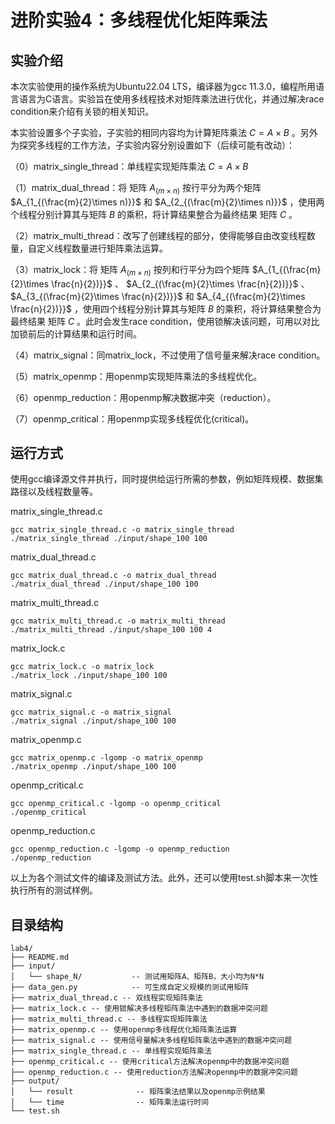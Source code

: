 # 进阶实验4：多线程优化矩阵乘法

## 实验介绍

本次实验使用的操作系统为Ubuntu22.04 LTS，编译器为gcc 11.3.0，编程所用语言语言为C语言。实验旨在使用多线程技术对矩阵乘法进行优化，并通过解决race condition来介绍有关锁的相关知识。

本实验设置多个子实验，子实验的相同内容均为计算矩阵乘法 $C = A \times B$ 。另外为探究多线程的工作方法，子实验内容分别设置如下（后续可能有改动）：

（0）matrix_single_thread：单线程实现矩阵乘法 $C = A \times B$

（1）matrix_dual_thread：将 矩阵  $A_{(m\times n)}$  按行平分为两个矩阵   $A_{1_{(\frac{m}{2}\times n)}}$  和  $A_{2_{(\frac{m}{2}\times n)}}$ ，使用两个线程分别计算其与矩阵 $B$ 的乘积，将计算结果整合为最终结果 矩阵 $C$ 。

（2）matrix_multi_thread：改写了创建线程的部分，使得能够自由改变线程数量，自定义线程数量进行矩阵乘法运算。
                       
（3）matrix_lock：将 矩阵  $A_{(m\times n)}$  按列和行平分为四个矩阵   $A_{1_{(\frac{m}{2}\times \frac{n}{2})}}$ 、 $A_{2_{(\frac{m}{2}\times \frac{n}{2})}}$ 、 $A_{3_{(\frac{m}{2}\times \frac{n}{2})}}$ 和  $A_{4_{(\frac{m}{2}\times \frac{n}{2})}}$ ，使用四个线程分别计算其与矩阵 $B$ 的乘积，将计算结果整合为最终结果 矩阵 $C$ 。此时会发生race condition，使用锁解决该问题，可用以对比加锁前后的计算结果和运行时间。

（4）matrix_signal：同matrix_lock，不过使用了信号量来解决race condition。

（5）matrix_openmp：用openmp实现矩阵乘法的多线程优化。

（6）openmp_reduction：用openmp解决数据冲突（reduction）。

（7）openmp_critical：用openmp实现多线程优化(critical)。

## 运行方式

使用gcc编译源文件并执行，同时提供给运行所需的参数，例如矩阵规模、数据集路径以及线程数量等。

matrix_single_thread.c

```
gcc matrix_single_thread.c -o matrix_single_thread
./matrix_single_thread ./input/shape_100 100
```

matrix_dual_thread.c

```
gcc matrix_dual_thread.c -o matrix_dual_thread
./matrix_dual_thread ./input/shape_100 100
```

matrix_multi_thread.c

```
gcc matrix_multi_thread.c -o matrix_multi_thread
./matrix_multi_thread ./input/shape_100 100 4
```

matrix_lock.c 

```
gcc matrix_lock.c -o matrix_lock
./matrix_lock ./input/shape_100 100
```

matrix_signal.c 

```
gcc matrix_signal.c -o matrix_signal
./matrix_signal ./input/shape_100 100
```

matrix_openmp.c 

```
gcc matrix_openmp.c -lgomp -o matrix_openmp
./matrix_openmp ./input/shape_100 100
```

openmp_critical.c 

```
gcc openmp_critical.c -lgomp -o openmp_critical
./openmp_critical
```

openmp_reduction.c 

```
gcc openmp_reduction.c -lgomp -o openmp_reduction
./openmp_reduction
```

以上为各个测试文件的编译及测试方法。此外，还可以使用test.sh脚本来一次性执行所有的测试样例。

## 目录结构

```
lab4/
├── README.md
├── input/
│   └── shape_N/           -- 测试用矩阵A、矩阵B，大小均为N*N 
├── data_gen.py            -- 可生成自定义规模的测试用矩阵
├── matrix_dual_thread.c -- 双线程实现矩阵乘法
├── matrix_lock.c -- 使用锁解决多线程矩阵乘法中遇到的数据冲突问题
├── matrix_multi_thread.c -- 多线程实现矩阵乘法
├── matrix_openmp.c -- 使用openmp多线程优化矩阵乘法运算
├── matrix_signal.c -- 使用信号量解决多线程矩阵乘法中遇到的数据冲突问题
├── matrix_single_thread.c -- 单线程实现矩阵乘法
├── openmp_critical.c -- 使用critical方法解决openmp中的数据冲突问题
├── openmp_reduction.c -- 使用reduction方法解决openmp中的数据冲突问题
├── output/
│   └── result              -- 矩阵乘法结果以及openmp示例结果
│   └── time                -- 矩阵乘法运行时间
└── test.sh
```


